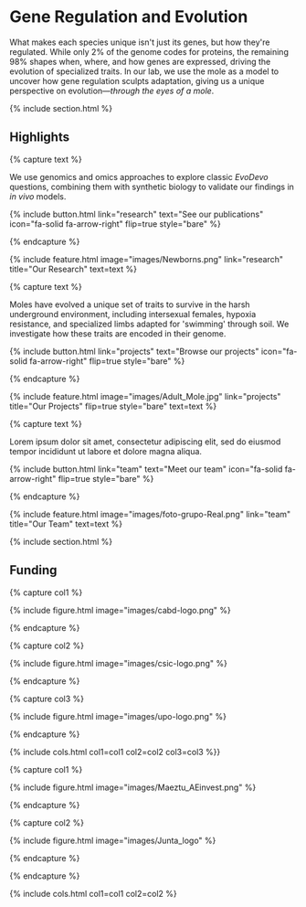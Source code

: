 ---
---

# **Gene Regulation and Evolution**

What makes each species unique isn't just its genes, but how they're regulated. While only 2% of the genome codes for proteins, the remaining 98% shapes when, where, and how genes are expressed, driving the evolution of specialized traits. In our lab, we use the mole as a model to uncover how gene regulation sculpts adaptation, giving us a unique perspective on evolution—_through the eyes of a mole_.


{% include section.html %}

## Highlights

{% capture text %}

We use genomics and omics approaches to explore classic _EvoDevo_ questions, combining them with synthetic biology to validate our findings in _in vivo_ models.

{%
  include button.html
  link="research"
  text="See our publications"
  icon="fa-solid fa-arrow-right"
  flip=true
  style="bare"
%}

{% endcapture %}

{%
  include feature.html
  image="images/Newborns.png"
  link="research"
  title="Our Research"
  text=text
%}

{% capture text %}

Moles have evolved a unique set of traits to survive in the harsh underground environment, including intersexual females, hypoxia resistance, and specialized limbs adapted for 'swimming' through soil. We investigate how these traits are encoded in their genome.

{%
  include button.html
  link="projects"
  text="Browse our projects"
  icon="fa-solid fa-arrow-right"
  flip=true
  style="bare"
%}

{% endcapture %}

{%
  include feature.html
  image="images/Adult_Mole.jpg"
  link="projects"
  title="Our Projects"
  flip=true
  style="bare"
  text=text
%}

{% capture text %}

Lorem ipsum dolor sit amet, consectetur adipiscing elit, sed do eiusmod tempor incididunt ut labore et dolore magna aliqua.

{%
  include button.html
  link="team"
  text="Meet our team"
  icon="fa-solid fa-arrow-right"
  flip=true
  style="bare"
%}

{% endcapture %}

{%
  include feature.html
  image="images/foto-grupo-Real.png"
  link="team"
  title="Our Team"
  text=text
%}

{% include section.html %}

## Funding

{% capture col1 %}

{%
  include figure.html
  image="images/cabd-logo.png"
%}

{% endcapture %}

{% capture col2 %}

{%
  include figure.html
  image="images/csic-logo.png"
%}

{% endcapture %}

{% capture col3 %}

{%
  include figure.html
  image="images/upo-logo.png"
%}

{% endcapture %}

{% include cols.html col1=col1 col2=col2 col3=col3 %}}

{% capture col1 %}

{%
  include figure.html
  image="images/Maeztu_AEinvest.png"
%}

{% endcapture %}

{% capture col2 %}

{%
  include figure.html
  image="images/Junta_logo"
%}

{% endcapture %}

{% endcapture %}

{% include cols.html col1=col1 col2=col2 %}

